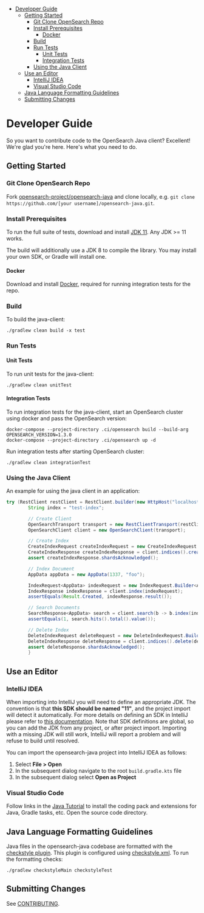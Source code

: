 - [Developer Guide](#developer-guide)
  - [Getting Started](#getting-started)
    - [Git Clone OpenSearch Repo](#git-clone-opensearch-repo)
    - [Install Prerequisites](#install-prerequisites)
      - [Docker](#docker)
    - [Build](#build)
    - [Run Tests](#run-tests)
      - [Unit Tests](#unit-tests)
      - [Integration Tests](#integration-tests)
    - [Using the Java Client](#using-the-java-client)
  - [Use an Editor](#use-an-editor)
    - [IntelliJ IDEA](#intellij-idea)
    - [Visual Studio Code](#visual-studio-code)
  - [Java Language Formatting Guidelines](#java-language-formatting-guidelines)
  - [Submitting Changes](#submitting-changes)

# Developer Guide

So you want to contribute code to the OpenSearch Java client? Excellent! We're glad you're here. Here's what you need to do.

## Getting Started

### Git Clone OpenSearch Repo

Fork [opensearch-project/opensearch-java](https://github.com/opensearch-project/opensearch-java) and clone locally, e.g. `git clone https://github.com/[your username]/opensearch-java.git`.

### Install Prerequisites

To run the full suite of tests, download and install [JDK 11](https://jdk.java.net/archive/). Any JDK >= 11 works.

The build will additionally use a JDK 8 to compile the library. You may install your own SDK, or Gradle will install one.

#### Docker

Download and install [Docker](https://docs.docker.com/install/), required for running integration tests for the repo.

### Build

To build the java-client:

```
./gradlew clean build -x test
```

### Run Tests

#### Unit Tests

To run unit tests for the java-client:

```
./gradlew clean unitTest
```

#### Integration Tests

To run integration tests for the java-client, start an OpenSearch cluster using docker and pass the OpenSearch version:

```
docker-compose --project-directory .ci/opensearch build --build-arg OPENSEARCH_VERSION=1.3.0
docker-compose --project-directory .ci/opensearch up -d
```

Run integration tests after starting OpenSearch cluster:

```
./gradlew clean integrationTest
```

### Using the Java Client

An example for using the java client in an application:

```java
try (RestClient restClient = RestClient.builder(new HttpHost("localhost", 9200)).build()) {
        String index = "test-index";

        // Create Client
        OpenSearchTransport transport = new RestClientTransport(restClient, new JacksonJsonpMapper());
        OpenSearchClient client = new OpenSearchClient(transport);

        // Create Index
        CreateIndexRequest createIndexRequest = new CreateIndexRequest.Builder().index(index).build();
        CreateIndexResponse createIndexResponse = client.indices().create(createIndexRequest);
        assert createIndexResponse.shardsAcknowledged();

        // Index Document
        AppData appData = new AppData(1337, "foo");

        IndexRequest<AppData> indexRequest = new IndexRequest.Builder<AppData>().index("index").id("1").document(appData).build();
        IndexResponse indexResponse = client.index(indexRequest);
        assertEquals(Result.Created, indexResponse.result());

        // Search Documents
        SearchResponse<AppData> search = client.search(b -> b.index(index), AppData.class);
        assertEquals(1, search.hits().total().value());

        // Delete Index
        DeleteIndexRequest deleteRequest = new DeleteIndexRequest.Builder().index(index).build();
        DeleteIndexResponse deleteResponse = client.indices().delete(deleteRequest);
        assert deleteResponse.shardsAcknowledged();
        }
```

## Use an Editor

### IntelliJ IDEA

When importing into IntelliJ you will need to define an appropriate JDK. The convention is that **this SDK should be named "11"**, and the project import will detect it automatically. For more details on defining an SDK in IntelliJ please refer to [this documentation](https://www.jetbrains.com/help/idea/sdk.html#define-sdk). Note that SDK definitions are global, so you can add the JDK from any project, or after project import. Importing with a missing JDK will still work, IntelliJ will report a problem and will refuse to build until resolved.

You can import the opensearch-java project into IntelliJ IDEA as follows:

1. Select **File > Open**
2. In the subsequent dialog navigate to the root `build.gradle.kts` file
3. In the subsequent dialog select **Open as Project**

### Visual Studio Code

Follow links in the [Java Tutorial](https://code.visualstudio.com/docs/java/java-tutorial) to install the coding pack and extensions for Java, Gradle tasks, etc. Open the source code directory.

## Java Language Formatting Guidelines

Java files in the opensearch-java codebase are formatted with the [checkstyle plugin](https://docs.gradle.org/current/userguide/checkstyle_plugin.html). This plugin is configured using [checkstyle.xml](config/checkstyle/checkstyle.xml). To run the formatting checks:

```
./gradlew checkstyleMain checkstyleTest
```

## Submitting Changes

See [CONTRIBUTING](CONTRIBUTING.md).
